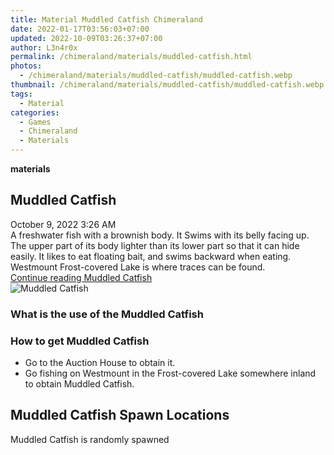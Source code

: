 ```yaml
---
title: Material Muddled Catfish Chimeraland
date: 2022-01-17T03:56:03+07:00
updated: 2022-10-09T03:26:37+07:00
author: L3n4r0x
permalink: /chimeraland/materials/muddled-catfish.html
photos:
  - /chimeraland/materials/muddled-catfish/muddled-catfish.webp
thumbnail: /chimeraland/materials/muddled-catfish/muddled-catfish.webp
tags:
  - Material
categories:
  - Games
  - Chimeraland
  - Materials
---
```


<section id="bootstrap-wrapper">
  <link
    rel="stylesheet"
    href="https://cdn.statically.io/gh/dimaslanjaka/Web-Manajemen/40ac3225/css/bootstrap-4.5-wrapper.css"
  />
  <div
    class="row g-0 border rounded overflow-hidden flex-md-row mb-4 shadow-sm position-relative bg-light text-dark"
  >
    <div class="col p-4 d-flex flex-column position-static">
      <strong class="d-inline-block mb-2 text-success">materials</strong>
      <h2 class="mb-0">Muddled Catfish</h2>
      <div class="mb-1 text-muted">October 9, 2022 3:26 AM</div>
      <div class="mb-2 border p-1">
        A freshwater fish with a brownish body. It Swims with its belly facing
        up. The upper part of its body lighter than its lower part so that it
        can hide easily. It likes to eat floating bait, and swims backward when
        eating. Westmount Frost-covered Lake is where traces can be found.
      </div>
      <a
        href="/chimeraland/materials/muddled-catfish.html"
        class="stretched-link d-none"
        >Continue reading Muddled Catfish</a
      >
    </div>
    <div class="col-auto d-none d-lg-block">
      <img
        src="/chimeraland/materials/muddled-catfish/muddled-catfish.webp"
        alt="Muddled Catfish"
      />
    </div>
  </div>
  <div class="row bg-light text-dark">
    <div class="col-lg-6 col-12 mb-2">
      <div class="card">
        <div class="card-body">
          <h3 class="card-title">What is the use of the Muddled Catfish</h3>
          <div class="card-text"><ul></ul></div>
        </div>
      </div>
    </div>
    <div class="col-lg-6 col-12 mb-2">
      <div class="card">
        <div class="card-body">
          <h3 class="card-title">How to get Muddled Catfish</h3>
          <div class="card-text">
            <ul>
              <li>Go to the Auction House to obtain it.</li>
              <li>
                Go fishing on Westmount in the Frost-covered Lake somewhere
                inland to obtain Muddled Catfish.
              </li>
            </ul>
          </div>
        </div>
      </div>
    </div>
    <div class="col-12 mb-2">
      <h2>Muddled Catfish Spawn Locations</h2>
      <p>Muddled Catfish is randomly spawned</p>
    </div>
  </div>
</section>
